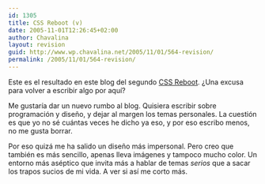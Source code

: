 ```yaml
---
id: 1305
title: CSS Reboot (v)
date: 2005-11-01T12:26:45+02:00
author: Chavalina
layout: revision
guid: http://www.wp.chavalina.net/2005/11/01/564-revision/
permalink: /2005/11/01/564-revision/
---
```

Este es el resultado en este blog del segundo <a href="http://www.cssreboot.com" target="_blank">CSS Reboot</a>. ¿Una excusa para volver a escribir algo por aquí?

Me gustaría dar un nuevo rumbo al blog. Quisiera escribir sobre programación y diseño, y dejar al margen los temas personales. La cuestión es que yo no sé cuántas veces he dicho ya eso, y por eso escribo menos, no me gusta borrar.

Por eso quizá me ha salido un diseño más impersonal. Pero creo que también es más sencillo, apenas lleva imágenes y tampoco mucho color. Un entorno más aséptico que invita más a hablar de temas _serios_ que a sacar los trapos sucios de mi vida. A ver si así me corto más.